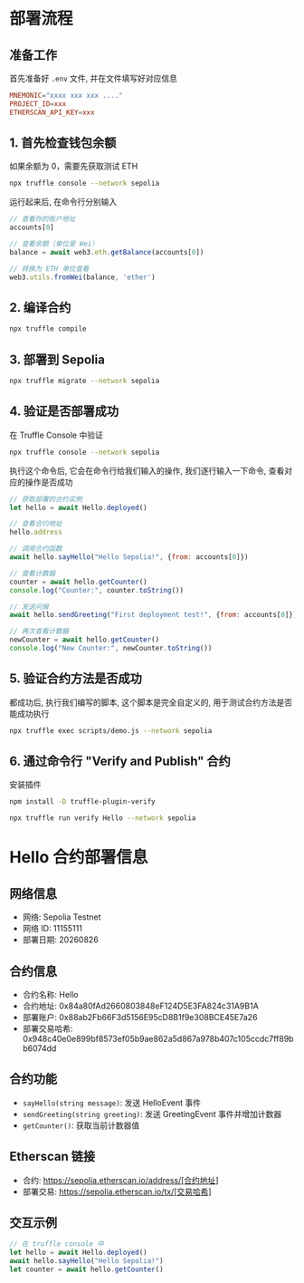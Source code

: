 # 部署流程
## 准备工作
首先准备好 `.env` 文件, 并在文件填写好对应信息
```conf
MNEMONIC="xxxx xxx xxx ...."
PROJECT_ID=xxx
ETHERSCAN_API_KEY=xxx
```

## 1. 首先检查钱包余额
如果余额为 0，需要先获取测试 ETH
```bash
npx truffle console --network sepolia
```

运行起来后, 在命令行分别输入
```JavaScript
// 查看你的账户地址
accounts[0]

// 查看余额（单位是 Wei）
balance = await web3.eth.getBalance(accounts[0])

// 转换为 ETH 单位查看
web3.utils.fromWei(balance, 'ether')
```

## 2. 编译合约
```bash
npx truffle compile
```

## 3. 部署到 Sepolia
```bash
npx truffle migrate --network sepolia
```

## 4. 验证是否部署成功
在 Truffle Console 中验证
```bash
npx truffle console --network sepolia
```
执行这个命令后, 它会在命令行给我们输入的操作, 我们逐行输入一下命令, 查看对应的操作是否成功

```JavaScript
// 获取部署的合约实例
let hello = await Hello.deployed()

// 查看合约地址
hello.address

// 调用合约函数
await hello.sayHello("Hello Sepolia!", {from: accounts[0]})

// 查看计数器
counter = await hello.getCounter()
console.log("Counter:", counter.toString())

// 发送问候
await hello.sendGreeting("First deployment test!", {from: accounts[0]})

// 再次查看计数器
newCounter = await hello.getCounter()
console.log("New Counter:", newCounter.toString())
```
## 5. 验证合约方法是否成功
都成功后, 执行我们编写的脚本, 这个脚本是完全自定义的, 用于测试合约方法是否能成功执行
```bash
npx truffle exec scripts/demo.js --network sepolia
```

## 6. 通过命令行 "Verify and Publish" 合约
安装插件
```bash
npm install -D truffle-plugin-verify
```

```bash
npx truffle run verify Hello --network sepolia
```


# Hello 合约部署信息

## 网络信息
- 网络: Sepolia Testnet
- 网络 ID: 11155111
- 部署日期: 20260826

## 合约信息
- 合约名称: Hello
- 合约地址: 0x84a80fAd2660803848eF124D5E3FA824c31A9B1A
- 部署账户: 0x88ab2Fb66F3d5156E95cD8B1f9e308BCE45E7a26
- 部署交易哈希: 0x948c40e0e899bf8573ef05b9ae862a5d867a978b407c105ccdc7ff89bb6074dd

## 合约功能
- `sayHello(string message)`: 发送 HelloEvent 事件
- `sendGreeting(string greeting)`: 发送 GreetingEvent 事件并增加计数器
- `getCounter()`: 获取当前计数器值

## Etherscan 链接
- 合约: https://sepolia.etherscan.io/address/[合约地址]
- 部署交易: https://sepolia.etherscan.io/tx/[交易哈希]

## 交互示例
```javascript
// 在 truffle console 中
let hello = await Hello.deployed()
await hello.sayHello("Hello Sepolia!")
let counter = await hello.getCounter()
```